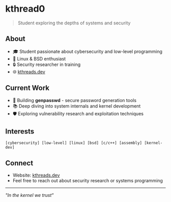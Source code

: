 # kthread0

> Student exploring the depths of systems and security

## About
- 🎓 Student passionate about cybersecurity and low-level programming
- 🐧 Linux & BSD enthusiast
- 🔒 Security researcher in training
- 🌐 [kthreads.dev](https://kthreads.dev)

## Current Work
- 🔑 Building **genpasswd** - secure password generation tools
- 📚 Deep diving into system internals and kernel development
- 🛡️ Exploring vulnerability research and exploitation techniques

## Interests
```
[cybersecurity] [low-level] [linux] [bsd] [c/c++] [assembly] [kernel-dev]
```

## Connect
- Website: [kthreads.dev](https://kthreads.dev)
- Feel free to reach out about security research or systems programming

---
*"In the kernel we trust"*
